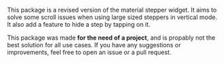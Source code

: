This package is a revised version of the material stepper widget. It aims to solve some scroll issues when using large sized steppers in vertical mode. It also add a feature to hide a step by tapping on it.

This package was made <b>for the need of a project</b>, and is propably not the best solution for all use cases. If you have any suggestions or improvements, feel free to open an issue or a pull request.
